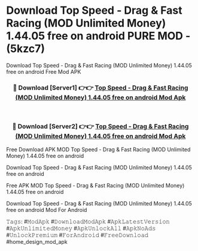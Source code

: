# Download Top Speed - Drag & Fast Racing (MOD Unlimited Money) 1.44.05 free on android PURE MOD - (5kzc7)
Download Top Speed - Drag & Fast Racing (MOD Unlimited Money) 1.44.05 free on android Free Mod APK

<div align="center">
<h3>🔴 Download [Server1] 👉👉 <a href="https://apk-comot.site?title=Top_Speed_-_Drag_&_Fast_Racing_(MOD_Unlimited_Money)_1.44.05_free_on_android">Top Speed - Drag & Fast Racing (MOD Unlimited Money) 1.44.05 free on android Mod Apk</a></h3><br>

<h3>🔴 Download [Server2] 👉👉 <a href="https://apk-comot.site?title=Top_Speed_-_Drag_&_Fast_Racing_(MOD_Unlimited_Money)_1.44.05_free_on_android">Top Speed - Drag & Fast Racing (MOD Unlimited Money) 1.44.05 free on android Mod Apk</a></h3>
</div>


Free Download APK MOD Top Speed - Drag & Fast Racing (MOD Unlimited Money) 1.44.05 free on android

Download Top Speed - Drag & Fast Racing (MOD Unlimited Money) 1.44.05 free on android 

Free APK MOD Top Speed - Drag & Fast Racing (MOD Unlimited Money) 1.44.05 free on android 

Download Top Speed - Drag & Fast Racing (MOD Unlimited Money) 1.44.05 free on android Mod For Android

𝚃𝚊𝚐𝚜: #𝙼𝚘𝚍𝙰𝚙𝚔 #𝙳𝚘𝚠𝚗𝚕𝚘𝚊𝚍𝙼𝚘𝚍𝙰𝚙𝚔 #𝙰𝚙𝚔𝙻𝚊𝚝𝚎𝚜𝚝𝚅𝚎𝚛𝚜𝚒𝚘𝚗 #𝙰𝚙𝚔𝚄𝚗𝚕𝚒𝚖𝚒𝚝𝚎𝚍𝙼𝚘𝚗𝚎𝚢 #𝙰𝚙𝚔𝚄𝚗𝚕𝚘𝚌𝚔𝙰𝚕𝚕 #𝙰𝚙𝚔𝙽𝚘𝙰𝚍𝚜 #𝚄𝚗𝚕𝚘𝚌𝚔𝙿𝚛𝚎𝚖𝚒𝚞𝚖 #𝙵𝚘𝚛𝙰𝚗𝚍𝚛𝚘𝚒𝚍 #𝙵𝚛𝚎𝚎𝙳𝚘𝚠𝚗𝚕𝚘𝚊𝚍 #home_design_mod_apk
